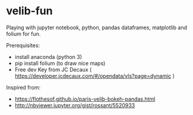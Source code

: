 # velib-fun

Playing with jupyter notebook, python, pandas dataframes, matplotlib and folium for fun.

Prerequisites:
- install anaconda (python 3) 
- pip install folium (to draw nice maps)
- Free dev Key from JC Decaux ( https://developer.jcdecaux.com/#/opendata/vls?page=dynamic ) 

Inspired from:
- https://flothesof.github.io/paris-velib-bokeh-pandas.html
- http://nbviewer.jupyter.org/gist/rossant/5520933

